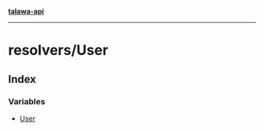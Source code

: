[**talawa-api**](../../README.md)

***

# resolvers/User

## Index

### Variables

- [User](variables/User.md)
